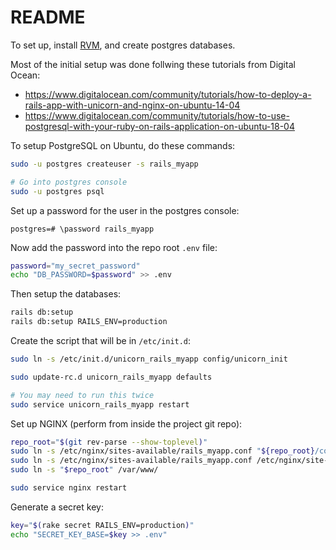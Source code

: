 # README

To set up, install [RVM](https://rvm.io/rvm/install), and create postgres databases.

Most of the initial setup was done follwing these tutorials from Digital Ocean:
* <https://www.digitalocean.com/community/tutorials/how-to-deploy-a-rails-app-with-unicorn-and-nginx-on-ubuntu-14-04>
* <https://www.digitalocean.com/community/tutorials/how-to-use-postgresql-with-your-ruby-on-rails-application-on-ubuntu-18-04>

To setup PostgreSQL on Ubuntu, do these commands:
```bash
sudo -u postgres createuser -s rails_myapp

# Go into postgres console
sudo -u postgres psql
```

Set up a password for the user in the postgres console:

```
postgres=# \password rails_myapp
```

Now add the password into the repo root `.env` file:

```bash
password="my_secret_password"
echo "DB_PASSWORD=$password" >> .env
```

Then setup the databases:

```bash
rails db:setup
rails db:setup RAILS_ENV=production
```

Create the script that will be in `/etc/init.d`:

```bash
sudo ln -s /etc/init.d/unicorn_rails_myapp config/unicorn_init

sudo update-rc.d unicorn_rails_myapp defaults

# You may need to run this twice
sudo service unicorn_rails_myapp restart
```

Set up NGINX (perform from inside the project git repo):

```bash
repo_root="$(git rev-parse --show-toplevel)"
sudo ln -s /etc/nginx/sites-available/rails_myapp.conf "${repo_root}/config/nginx.conf"
sudo ln -s /etc/nginx/sites-available/rails_myapp.conf /etc/nginx/site-enabled/rails_myapp.conf
sudo ln -s "$repo_root" /var/www/

sudo service nginx restart
```

Generate a secret key:

```bash
key="$(rake secret RAILS_ENV=production)"
echo "SECRET_KEY_BASE=$key >> .env"
```
